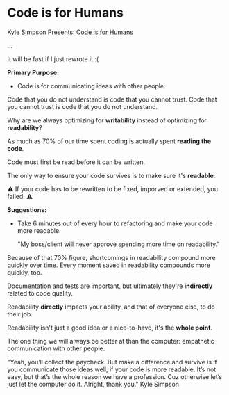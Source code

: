 # Code is for Humans

Kyle Simpson Presents: [Code is for Humans](https://frontendmasters.com/teachers/kyle-simpson/code-is-for-humans/)

...

It will be fast if I just rewrote it :(

__Primary Purpose:__
- Code is for communicating ideas with other people.

Code that you do not understand is code that you cannot trust.
Code that you cannot trust is code that you do not understand.

Why are we always optimizing for __writability__ instead of optimizing for __readability__?

As much as 70% of our time spent coding is actually spent __reading the code__.

Code must first be read before it can be written.

The only way to ensure your code survives is to make sure it's __readable__.

⚠️ If your code has to be rewritten to be fixed, imporved or extended, you failed. ⚠️ 

__Suggestions:__

- Take 6 minutes out of every hour to refactoring and make your code more readable.

    "My boss/client will never approve spending more time on readability."

Because of that 70% figure, shortcomings in readability compound more quickly over time. Every moment saved in readability compounds more quickly, too.

Documentation and tests are important, but ultimately they're __indirectly__ related to code quality.

Readability __directly__ impacts your ability, and that of everyone else, to do their job.

Readability isn't just a good idea or a nice-to-have, it's the __whole point__.

The one thing we will always be better at than the computer: empathetic communication with other people.

"Yeah, you’ll collect the paycheck. But make a difference and survive is if you communicate those ideas well, if your code is more readable. It’s not easy, but that’s the whole reason we have a profession. Cuz otherwise let’s just let the computer do it. Alright, thank you." Kyle Simpson